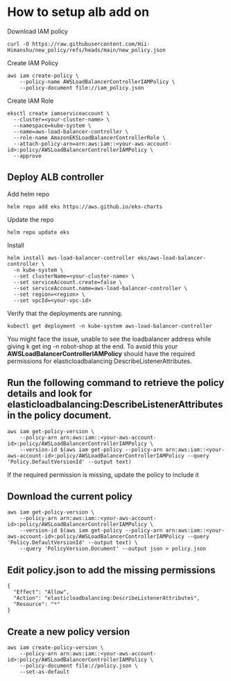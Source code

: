 # How to setup alb add on

Download IAM policy

```
curl -O https://raw.githubusercontent.com/Hii-Himanshu/new_policy/refs/heads/main/new_policy.json
```

Create IAM Policy

```
aws iam create-policy \
    --policy-name AWSLoadBalancerControllerIAMPolicy \
    --policy-document file://iam_policy.json
```

Create IAM Role

```
eksctl create iamserviceaccount \
  --cluster=<your-cluster-name> \
  --namespace=kube-system \
  --name=aws-load-balancer-controller \
  --role-name AmazonEKSLoadBalancerControllerRole \
  --attach-policy-arn=arn:aws:iam::<your-aws-account-id>:policy/AWSLoadBalancerControllerIAMPolicy \
  --approve
```

## Deploy ALB controller

Add helm repo

```
helm repo add eks https://aws.github.io/eks-charts
```

Update the repo

```
helm repo update eks
```

Install

```
helm install aws-load-balancer-controller eks/aws-load-balancer-controller \            
  -n kube-system \
  --set clusterName=<your-cluster-name> \
  --set serviceAccount.create=false \
  --set serviceAccount.name=aws-load-balancer-controller \
  --set region=<region> \
  --set vpcId=<your-vpc-id>
```

Verify that the deployments are running.

```
kubectl get deployment -n kube-system aws-load-balancer-controller
```

You might face the issue, unable to see the loadbalancer address while giving k get ing -n robot-shop at the end. To avoid this your **AWSLoadBalancerControllerIAMPolicy** should have the required permissions for elasticloadbalancing:DescribeListenerAttributes.

## Run the following command to retrieve the policy details and look for **elasticloadbalancing:DescribeListenerAttributes** in the policy document.
```
aws iam get-policy-version \
    --policy-arn arn:aws:iam::<your-aws-account-id>:policy/AWSLoadBalancerControllerIAMPolicy \
    --version-id $(aws iam get-policy --policy-arn arn:aws:iam::<your-aws-account-id>:policy/AWSLoadBalancerControllerIAMPolicy --query 'Policy.DefaultVersionId' --output text)
```

If the required permission is missing, update the policy to include it
## Download the current policy
```
aws iam get-policy-version \
    --policy-arn arn:aws:iam::<your-aws-account-id>:policy/AWSLoadBalancerControllerIAMPolicy \
    --version-id $(aws iam get-policy --policy-arn arn:aws:iam::<your-aws-account-id>:policy/AWSLoadBalancerControllerIAMPolicy --query 'Policy.DefaultVersionId' --output text) \
    --query 'PolicyVersion.Document' --output json > policy.json
```
## Edit policy.json to add the missing permissions
```
{
  "Effect": "Allow",
  "Action": "elasticloadbalancing:DescribeListenerAttributes",
  "Resource": "*"
}
```
## Create a new policy version
```
aws iam create-policy-version \
    --policy-arn arn:aws:iam::<your-aws-account-id>:policy/AWSLoadBalancerControllerIAMPolicy \
    --policy-document file://policy.json \
    --set-as-default
```






